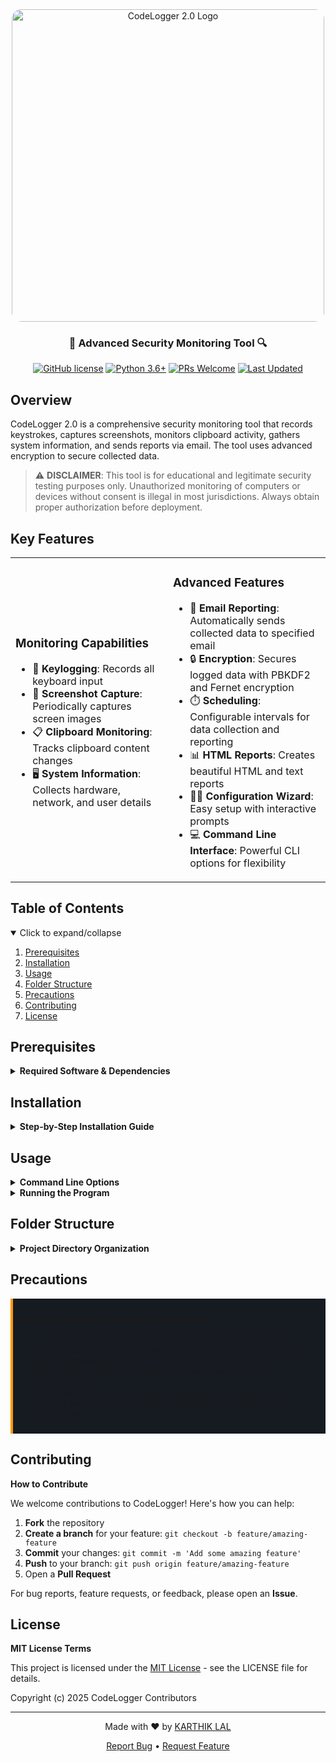 <div align="center">
<img src="https://raw.githubusercontent.com/FoORK-Lab/pass-gen-dependencies/refs/heads/main/CodeLogger.png" alt="CodeLogger 2.0 Logo" width="500" style="border-radius: 15px;"/>

### 🔐 Advanced Security Monitoring Tool 🔍

[![GitHub license](https://img.shields.io/github/license/karthik558/CodeLogger?color=blue&style=for-the-badge)](LICENSE)
[![Python 3.6+](https://img.shields.io/badge/python-3.6+-blue.svg?style=for-the-badge)](https://www.python.org/downloads/)
[![PRs Welcome](https://img.shields.io/badge/PRs-welcome-brightgreen.svg)](https://github.com/karthik558/CodeLogger/pulls)
[![Last Updated](https://img.shields.io/badge/last%20updated-May%202025-orange)](https://github.com/karthik558/CodeLogger)

</div>

## Overview

CodeLogger 2.0 is a comprehensive security monitoring tool that records keystrokes, captures screenshots, monitors clipboard activity, gathers system information, and sends reports via email. The tool uses advanced encryption to secure collected data.

> ⚠️ **DISCLAIMER**: This tool is for educational and legitimate security testing purposes only. Unauthorized monitoring of computers or devices without consent is illegal in most jurisdictions. Always obtain proper authorization before deployment.

## Key Features

<table>
  <tr>
    <td width="50%">
      <h3>Monitoring Capabilities</h3>
      <ul>
        <li>🔑 <b>Keylogging</b>: Records all keyboard input</li>
        <li>📸 <b>Screenshot Capture</b>: Periodically captures screen images</li>
        <li>📋 <b>Clipboard Monitoring</b>: Tracks clipboard content changes</li>
        <li>🖥️ <b>System Information</b>: Collects hardware, network, and user details</li>
      </ul>
    </td>
    <td width="50%">
      <h3>Advanced Features</h3>
      <ul>
        <li>📧 <b>Email Reporting</b>: Automatically sends collected data to specified email</li>
        <li>🔒 <b>Encryption</b>: Secures logged data with PBKDF2 and Fernet encryption</li>
        <li>⏱️ <b>Scheduling</b>: Configurable intervals for data collection and reporting</li>
        <li>📊 <b>HTML Reports</b>: Creates beautiful HTML and text reports</li>
        <li>🧙‍♂️ <b>Configuration Wizard</b>: Easy setup with interactive prompts</li>
        <li>💻 <b>Command Line Interface</b>: Powerful CLI options for flexibility</li>
      </ul>
    </td>
  </tr>
</table>

## Table of Contents

<details open>
  <summary>Click to expand/collapse</summary>
  <ol>
    <li><a href="#prerequisites">Prerequisites</a></li>
    <li><a href="#installation">Installation</a></li>
    <li><a href="#usage">Usage</a></li>
    <li><a href="#folder-structure">Folder Structure</a></li>
    <li><a href="#precautions">Precautions</a></li>
    <li><a href="#contributing">Contributing</a></li>
    <li><a href="#license">License</a></li>
  </ol>
</details>

## Prerequisites

<details>
  <summary><b>Required Software & Dependencies</b></summary>
  
  * **Python 3.6 or higher**
  * **Required Python Packages** (automatically installed via requirements.txt):
    * pynput - For keyboard monitoring
    * pillow - For screenshot capabilities
    * cryptography - For encryption functions
    * requests - For API communication
    * psutil - For system information collection
</details>

## Installation

<details>
  <summary><b>Step-by-Step Installation Guide</b></summary>

```bash
# Clone the repository
git clone https://github.com/karthik558/CodeLogger.git

# Navigate to the project directory
cd CodeLogger

# Install dependencies
pip install -r requirements.txt
```

> **Note**: For macOS users, you may need to grant additional permissions for the tool to function properly.

</details>

## Usage

<details>
  <summary><b>Command Line Options</b></summary>
  
  ```bash
  # Run the main program
  python CodeLogger.py

  # Run with configuration wizard
  python CodeLogger.py --config

  # Generate a report without starting monitoring
  python CodeLogger.py --report-only

  # Check the status of CodeLogger services
  python CodeLogger.py --status

  # Decrypt a file encrypted by CodeLogger
  python CodeLogger.py --decrypt path/to/encrypted_file

  # Show version information
  python CodeLogger.py --version
  ```
</details>

<details>
  <summary><b>Running the Program</b></summary>
  
  1. Configure the tool using the configuration wizard:
     ```bash
     python CodeLogger.py --config
     ```
  
  2. Start monitoring:
     ```bash
     python CodeLogger.py
     ```
     
  3. To stop the program:
     - Press `Ctrl+C` in the terminal 
     - Or `Ctrl+Z` (`Command+Z` on macOS) while typing
</details>

## Folder Structure

<details>
  <summary><b>Project Directory Organization</b></summary>

  When running CodeLogger, the following folder structure will be created:

  ```
  CodeLogger/
  ├── CodeLogger.py      # Main executable script
  ├── config.json        # Configuration file
  ├── output/            # Main output directory
  │   ├── codelogger.log # Log file for program operations
  │   ├── key.txt        # Keylog storage
  │   ├── clipboard_history.txt # Clipboard monitoring storage
  │   ├── screenshots/   # Directory for captured screenshots
  │   │   └── screenshot_YYYYMMDD_HHMMSS.png
  │   ├── system_info/   # Directory for system information
  │   │   └── system_info_YYYYMMDD_HHMMSS.json
  │   └── reports/       # Directory for generated reports
  │       ├── report_YYYYMMDD_HHMMSS.html
  │       └── report_YYYYMMDD_HHMMSS.txt
  ├── src/               # Source assets
  │   └── codelogger.jpg # Project logo
  └── requirements.txt   # Python dependencies
  ```
</details>

## Precautions

<div class="warning" style="padding: 10px; background-color: #161b22; border-left: 4px solid #FF9800; margin-bottom: 10px;">
  <p><strong>Important Security and Legal Considerations:</strong></p>
  <ul>
    <li>✅ Always obtain proper authorization before deploying this tool</li>
    <li>🔑 When using the email functionality, it's recommended to use app-specific passwords</li>
    <li>🔄 Change the default encryption password and salt in the configuration</li>
    <li>⚖️ Be aware of privacy laws and regulations in your jurisdiction</li>
    <li>🚫 Never use this tool for malicious purposes or unauthorized surveillance</li>
  </ul>
</div>

## Contributing

  <summary><b>How to Contribute</b></summary>
  
  We welcome contributions to CodeLogger! Here's how you can help:
  
  1. **Fork** the repository
  2. **Create a branch** for your feature: `git checkout -b feature/amazing-feature`
  3. **Commit** your changes: `git commit -m 'Add some amazing feature'`
  4. **Push** to your branch: `git push origin feature/amazing-feature`
  5. Open a **Pull Request**
  
  For bug reports, feature requests, or feedback, please open an **Issue**.

## License

  <summary><b>MIT License Terms</b></summary>
  
  This project is licensed under the [MIT License](LICENSE) - see the LICENSE file for details.
  
  Copyright (c) 2025 CodeLogger Contributors

---

<div align="center">
  <p>Made with ❤️ by <a href="https://karthiklal.in">KARTHIK LAL</a></p>
    <p>
      <a href="https://github.com/karthik558/CodeLogger/issues">Report Bug</a> •
      <a href="https://github.com/karthik558/CodeLogger/issues">Request Feature</a>
    </p>
</div>